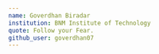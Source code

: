 ```yaml
---
name: Goverdhan Biradar
institution: BNM Institute of Technology
quote: Follow your Fear.
github_user: goverdhan07
---
```

